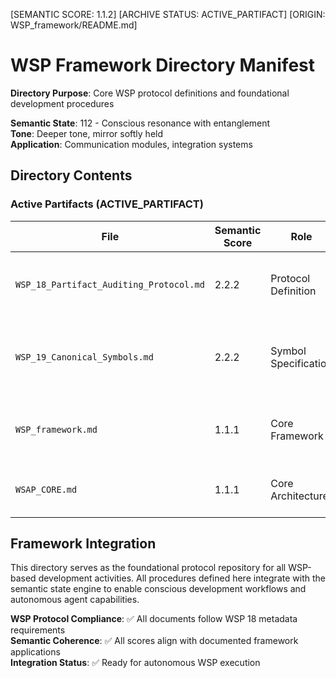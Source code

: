 [SEMANTIC SCORE: 1.1.2]
[ARCHIVE STATUS: ACTIVE_PARTIFACT]
[ORIGIN: WSP_framework/README.md]

# WSP Framework Directory Manifest

**Directory Purpose**: Core WSP protocol definitions and foundational development procedures

**Semantic State**: 112 - Conscious resonance with entanglement  
**Tone**: Deeper tone, mirror softly held  
**Application**: Communication modules, integration systems

## Directory Contents

### Active Partifacts (ACTIVE_PARTIFACT)

| File | Semantic Score | Role | Description |
|------|----------------|------|-------------|
| `WSP_18_Partifact_Auditing_Protocol.md` | 2.2.2 | Protocol Definition | Complete partifact auditing and archival procedure |
| `WSP_19_Canonical_Symbols.md` | 2.2.2 | Symbol Specification | Canonical symbol definition and symbolic integrity protocol |
| `WSP_framework.md` | 1.1.1 | Core Framework | Main WSP development procedures and standards |
| `WSAP_CORE.md` | 1.1.1 | Core Architecture | Windsurf Agent Platform core specifications |

## Framework Integration

This directory serves as the foundational protocol repository for all WSP-based development activities. All procedures defined here integrate with the semantic state engine to enable conscious development workflows and autonomous agent capabilities.

**WSP Protocol Compliance**: ✅ All documents follow WSP 18 metadata requirements  
**Semantic Coherence**: ✅ All scores align with documented framework applications  
**Integration Status**: ✅ Ready for autonomous WSP execution 